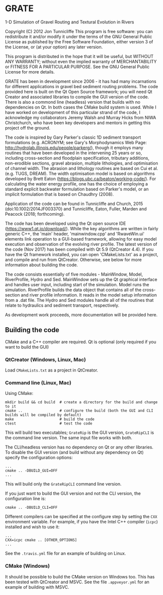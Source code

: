 # GRATE
1-D Simulation of Gravel Routing and Textural Evolution in Rivers

Copyright (C) 2012  Jon Tunnicliffe
This program is free software: you can redistribute it and/or modify it under the terms of the GNU General Public License as published by the Free Software Foundation, either version 3 of the License, or (at your option) any later version.

This program is distributed in the hope that it will be useful, but WITHOUT ANY WARRANTY; without even the implied warranty of MERCHANTABILITY or FITNESS FOR A PARTICULAR PURPOSE.  See the GNU General Public License for more details.

GRATE has been in development since 2006 - it has had many incarnations for different applications in gravel bed sediment routing problems. The code provided here is built on the Qt Open Source framework; you will need Qt Creator and associated libraries to compile the GUI version of the code. There is also a commond line (headless) version that builds with no dependencies on Qt. In both cases the CMake build system is used. While I have worked on development of this particular strand of the code, I acknowledge my collaborators Jeremy Walsh and Murray Hicks from NIWA Christchurch, who have been key developers and mentors in getting this project off the ground.

The code is inspired by Gary Parker's classic 1D sediment transport formulations (e.g. ACRONYM; see Gary's Morphodynamics Web Page: http://hydrolab.illinois.edu/people/parkerg/), though it employs many routines that have been developed in the intervening 25 years or so, including cross-section and floodplain specification, tributary additions, non-erodible sections, gravel abrasion, multiple lithologies, and optimisation of channel width. The abrasion and lithology routines are based on Cui et al. (e.g. TUGS, DREAM). The width optimisation model is based on algorithms developed by Brett Eaton (https://blogs.ubc.ca/beaton/working-code/). For calculating the water energy profile, one has the choice of employing a standard explicit backwater formulation based on Parker's model, or an implicit formulation that is based on Chaudhry (2008).

Application of the code can be found in Tunnicliffe and Church, 2015 (doi:10.1002/2014JF003370) and Tunnicliffe, Eaton, Fuller, Marden and Peacock (2018; forthcoming).

The code has been developed using the Qt open source IDE (https://www1.qt.io/download/). While the key algorithms are written in fairly generic C++, the 'main' header, 'mainwindow.cpp' and 'RwaveWin.ui' elements link operation to a GUI-based framework, allowing for easy model execution and observation of the evolving river profile. The latest version of the code (Nov 2017) has been compiled with Qt 5.9 (QtCreator 4.4). If you have the Qt framework installed, you can open 'CMakeLists.txt' as a project, and compile and run from QtCreator. Otherwise, see below for more information about building the code.

The code consists essentially of five modules - MainWindow, Model, RiverProfile, Hydro and Sed. MainWindow sets up the Qt graphical interface and handles user input, including start of the simulation. Model runs the simulation. RiverProfile builds the data object that contains all of the cross-section and river profile information. It reads in the model setup information from a .dat file. The Hydro and Sed modules handle all of the routines that relate to hydraulics and sediment transport, respectively.

As development work proceeds, more documentation will be provided here.

## Building the code

CMake and a C++ compiler are required. Qt is optional (only required if you want to build the GUI)

### QtCreator (Windows, Linux, Mac)

Load `CMakeLists.txt` as a project in QtCreator.

### Command line (Linux, Mac)

Using CMake:

```
mkdir build && cd build  # create a directory for the build and change to it
cmake ..                 # configure the build (both the GUI and CLI builds will be compiled by default)
make                     # build the code
ctest                    # test the code
```

This will build two executables; `GrateRip` is the GUI version, `GrateRipCLI` is the command line version. The same input file works with both.

The CLI/headless version has no dependency on Qt or any other libraries. 
To disable the GUI version (and build without any dependency on Qt) specify the configuration options:

```
...
cmake .. -DBUILD_GUI=OFF
...
```

This will build only the `GrateRipCLI` command line version.

If you just want to build the GUI version and not the CLI version, the configuration line is:

```
cmake .. -DBUILD_CLI=OFF
```

Different compilers can be specified at the configure step by setting the `CXX` environment variable. For example, if you have the Intel C++ compiler (`icpc`) installed and wish to use it:

```
...
CXX=icpc cmake .. [OTHER_OPTIONS]
...
```

See the `.travis.yml` file for an example of building on Linux.

### CMake (Windows)

It should be possible to build the CMake version on Windows too. This has been tested with QtCreator and MSVC.
See the file `.appveyor.yml` for an example of building with MSVC.
